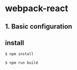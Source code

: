 # webpack-react

## 1. Basic configuration

## install

```bash
$ npm install
```

```bash
$ npm run build
```